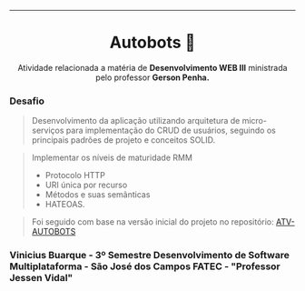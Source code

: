 
<div align='center'>

---
# Autobots 🤖

Atividade relacionada a matéria de **Desenvolvimento WEB III** ministrada pelo professor **Gerson Penha.**

</div>

### Desafio
> Desenvolvimento da aplicação utilizando arquitetura de micro-serviços para implementação do CRUD de usuários, seguindo os principais padrões de projeto e conceitos SOLID.

> Implementar os níveis de maturidade RMM
> - Protocolo HTTP
> - URI única por recurso
> - Métodos e suas semânticas
> - HATEOAS.

> Foi seguido com base na versão inicial do projeto no repositório: [ATV-AUTOBOTS](https://github.com/gerson-pn/atvi-autobots-microservico-spring)

### Vinicius Buarque - 3º Semestre Desenvolvimento de Software Multiplataforma - São José dos Campos FATEC - "Professor Jessen Vidal"
